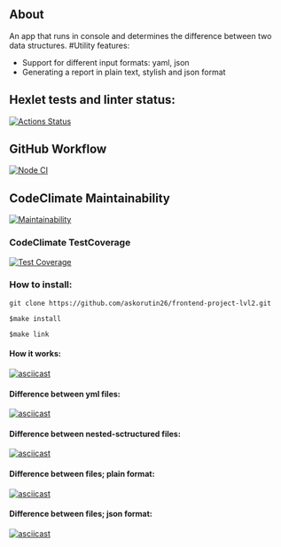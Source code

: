 ## About 
An app that runs in console and determines the difference between two data structures.
#Utility features:

* Support for different input formats: yaml, json
* Generating a report in plain text, stylish and json format

##  Hexlet tests and linter status:
[![Actions Status](https://github.com/askorutin26/frontend-project-lvl2/workflows/hexlet-check/badge.svg)](https://github.com/askorutin26/frontend-project-lvl2/actions)

##  GitHub Workflow
[![Node CI](https://github.com/askorutin26/frontend-project-lvl2/actions/workflows/nodejs.yml/badge.svg)](https://github.com/askorutin26/frontend-project-lvl2/actions/workflows/nodejs.yml)


##  CodeClimate Maintainability
[![Maintainability](https://api.codeclimate.com/v1/badges/b9cdd81eada9375fdcb5/maintainability)](https://codeclimate.com/github/askorutin26/frontend-project-lvl3/maintainability)

### CodeClimate TestCoverage
[![Test Coverage](https://api.codeclimate.com/v1/badges/b9cdd81eada9375fdcb5/test_coverage)](https://codeclimate.com/github/askorutin26/frontend-project-lvl3/test_coverage)

### How to install:
`git clone https://github.com/askorutin26/frontend-project-lvl2.git`

`$make install`

`$make link`


#### How it works:
[![asciicast](https://asciinema.org/a/424579.svg)](https://asciinema.org/a/424579)

#### Difference between yml files:
[![asciicast](https://asciinema.org/a/433690.svg)](https://asciinema.org/a/433690)

#### Difference between nested-sctructured files:
[![asciicast](https://asciinema.org/a/433692.svg)](https://asciinema.org/a/433692)

#### Difference between files; plain format:
[![asciicast](https://asciinema.org/a/433693.svg)](https://asciinema.org/a/433693)

#### Difference between files; json format:
[![asciicast](https://asciinema.org/a/433694.svg)](https://asciinema.org/a/433694)




